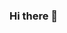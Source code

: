### Hi there 👋

<!--
**zhihongliu81/zhihongliu81** is a ✨ _special_ ✨ repository because its `README.md` (this file) appears on your GitHub profile.


I am a software engineer with a passion for Python, Javascript, Node.js, React, Redux, Express, Flask, Sequelize and SQLAlchemy. I sucessfully created one app of cloning meetup with JavaScript, express, sequelize for backend and another app of cloning yelp with python, flask and SQLAlchemy for backend, for both projects with React and Redux for frontend. I also Stored image uploads in the cloud with AWS S3, reducing server load and allowing app to scale gracefully.
I love learning new technology and challenging myself to think logically, methodically, and creatively.

Here are some ideas to get you started:

- 🔭 I’m currently working on ...
- 🌱 I’m currently learning ...
- 👯 I’m looking to collaborate on ...
- 🤔 I’m looking for help with ...
- 💬 Ask me about ...
- 📫 How to reach me: ...
- 😄 Pronouns: ...
- ⚡ Fun fact: ...
-->
